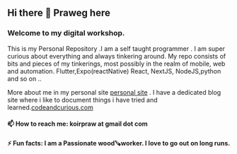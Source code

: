 ## Hi there 👋 Praweg here

### Welcome to my digital workshop.
This is my Personal Repository .I am a self taught programmer . I am super curious about everything and always tinkering around. My repo consists of bits and pieces of my tinkerings, most possibly in the realm of mobile, web and automation. Flutter,Expo(reactNative) React, NextJS, NodeJS,python and so on ..

More about me in my personal site [personal site](https://www.prawegko.dev/) .
I have a dedicated blog site where i like to document things i have tried and learned.[codeandcurious.com](https://codeandcurious.com/)

#### 📫 How to reach me: koirpraw at gmail dot com

#### ⚡ Fun facts: I am a Passionate wood🪚worker. I love to go out on long runs.

